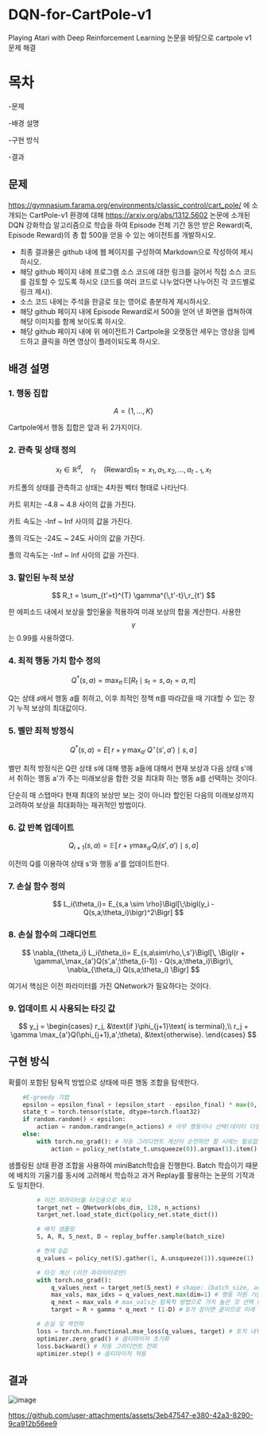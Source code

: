 # DQN-for-CartPole-v1
Playing Atari with Deep Reinforcement Learning 논문을 바탕으로 cartpole v1 문제 해결

# 목차
  -문제
  
  -배경 설명
  
  -구현 방식
  
  -결과

## 문제
https://gymnasium.farama.org/environments/classic_control/cart_pole/ 에 소개되는  CartPole-v1 환경에 대해  https://arxiv.org/abs/1312.5602 논문에 소개된  DQN 강화학습 알고리즘으로 학습을 하여
Episode 전체 기간 동안 받은 Reward(즉, Episode Reward)의 총 합 500을 얻을 수 있는 에이전트를 개발하시오.
- 최종 결과물은 github 내에 웹 페이지를 구성하여 Markdown으로 작성하여 제시하시오.
- 해당 github 페이지 내에 프로그램 소스 코드에 대한 링크를 걸어서 직접 소스 코드를 검토할 수 있도록 하시오 (코드를 여러 코드로 나누었다면 나누어진 각 코드별로 링크 제시).
- 소스 코드 내에는 주석을 한글로 또는 영어로 충분하게 제시하시오.
- 해당 github 페이지 내에 Episode Reward로서 500을 얻어 낸 화면을 캡쳐하여 해당 이미지를 함께 보이도록 하시오.
- 해당 github 페이지 내에 위 에이전트가  Cartpole을 오랫동안 세우는 영상을 임베드하고 클릭을 하면 영상이 플레이되도록 하시오.

## 배경 설명

### 1. 행동 집합
$$
A = \{1, \ldots, K\}
$$

Cartpole에서 행동 집합은 앞과 뒤 2가지이다.

### 2. 관측 및 상태 정의
$$
x_t \in \mathbb{R}^d, \quad r_t \quad\text{(Reward)}
s_t = x_1, a_1, x_2, \ldots, a_{t-1}, x_t
$$

카트폴의 상태를 관측하고 상태는 4차원 벡터 형태로 나타난다.

카트 위치는 -4.8 ~ 4.8 사이의 값을 가진다.

카트 속도는 -Inf ~ Inf 사이의 값을 가진다.

폴의 각도는 -24도 ~ 24도 사이의 값을 가진다.

폴의 각속도는 -Inf ~ Inf 사이의 값을 가진다.

### 3. 할인된 누적 보상
$$
R_t = \sum_{t'=t}^{T} \gamma^{\,t'-t}\,r_{t'}
$$

한 에피소드 내에서 보상을 할인율을 적용하여 미래 보상의 합을 계산한다.
사용한 $$\gamma$$ 는 0.99를 사용하였다.

### 4. 최적 행동 가치 함수 정의

$$
Q^*(s,a) = \max_{\pi}\,\mathbb{E}\bigl[R_t \mid s_t = s,\,a_t = a,\,\pi\bigr]
$$

Q는 상태 𝑠에서 행동 𝑎를 취하고, 이후 최적인 정책 π를 따라갔을 때 기대할 수 있는 장기 누적 보상의 최대값이다.

### 5. 벨만 최적 방정식

$$
Q^*(s,a) = E\bigl[\,r + \gamma\,\max_{a'}\,Q^\star(s',a') \mid s,a\,\bigr]
$$

벨만 최적 방정식은 Q란 상태 s에 대해 행동 a들에 대해서 현재 보상과 다음 상태 s'에서 취하는 행동 a'가 주는 미래보상을 합한 것을 최대화 하는 행동 a를 선택하는 것이다.

단순히 매 스탭마다 현재 최대의 보상만 보는 것이 아니라 할인된 다음의 미래보상까지 고려하여 보상을 최대화하는 재귀적인 방법이다.

### 6. 값 반복 업데이트

$$
Q_{i+1}(s,a) = \mathbb{E}\bigl[\,r + \gamma \max_{a'}Q_i(s',a') \mid s,a\bigr]
$$

이전의 Q를 이용하여 상태 s'와 행동 a'를 업데이트한다.

### 7. 손실 함수 정의

$$
L_i(\theta_i)= 
E_{s,a \sim \rho}\Bigl[\;\bigl(y_i - Q(s,a;\theta_i)\bigr)^2\Bigr]
$$

### 8. 손실 함수의 그래디언트

$$
\nabla_{\theta_i} L_i(\theta_i)= 
E_{s,a\sim\rho,\,s'}\Bigl[\,
   \Bigl(r + \gamma\,\max_{a'}Q(s',a';\theta_{i-1}) 
       - Q(s,a;\theta_i)\Bigr)\,
   \nabla_{\theta_i} Q(s,a;\theta_i)
\Bigr]
$$

여기서 핵심은 이전 파라미터를 가진 QNetwork가 필요하다는 것이다.

### 9. 업데이트 시 사용되는 타깃 값

$$
y_j =
\begin{cases}
  r_j,
  &\text{if }\phi_{j+1}\text{ is terminal},\\
  r_j + \gamma \max_{a'}Q(\phi_{j+1},a';\theta),
  &\text{otherwise}.
\end{cases}
$$

## 구현 방식

확률이 포함된 탐욕적 방법으로 상태에 따른 행동 조합을 탐색한다.
```python
    #E-greedy 기법
    epsilon = epsilon_final + (epsilon_start - epsilon_final) * max(0, (epsilon_decay - step) / epsilon_decay)
    state_t = torch.tensor(state, dtype=torch.float32)
    if random.random() < epsilon:
        action = random.randrange(n_actions) # 아무 행동이나 선택(데이터 다양성을 늘려 초기 학습에 도움)
    else:
        with torch.no_grad(): # 자동 그라디언트 계산이 순전파만 할 시에는 필요없으므로 미분트리를 생성하지 않는다.
            action = policy_net(state_t.unsqueeze(0)).argmax(1).item() # 네트워크를 통해 얻은 가치에서 최고 가치를 지니는 행동 선택(탐욕적)
```

샘플링된 상태 환경 조합을 사용하여 miniBatch학습을 진행한다.
Batch 학습이기 때문에 배치의 기울기를 동시에 고려해서 학습하고
과거 Replay를 활용하는 논문의 기작과도 일치한다.
```python
        # 이전 파라미터를 타깃용으로 복사
        target_net = QNetwork(obs_dim, 128, n_actions)
        target_net.load_state_dict(policy_net.state_dict())

        # 배치 샘플링
        S, A, R, S_next, D = replay_buffer.sample(batch_size)

        # 현재 Q값
        q_values = policy_net(S).gather(1, A.unsqueeze(1)).squeeze(1)

        # 타깃 계산 (이전 파라미터로만)
        with torch.no_grad():
            q_values_next = target_net(S_next) # shape: (batch_size, action_dim)
            max_vals, max_idxs = q_values_next.max(dim=1) # 행동 차원 기준 최고값 선택 0,1인데 행동은 1에
            q_next = max_vals # max_vals는 탐욕적 방법으로 가치 높은 것 선택 shape: (batch_size,)
            target = R + gamma * q_next * (1-D) # D가 참이면 끝이므로 미래 보상 고려할 필요가 없다.

        # 손실 및 역전파
        loss = torch.nn.functional.mse_loss(q_values, target) # 토치 내부에 구현되어 있는 MSE 손실함수 사용
        optimizer.zero_grad() # 옵티마이저 초기화
        loss.backward() # 자동 그라디언트 전파
        optimizer.step() # 옵티마이저 적용
```

## 결과



![image](https://github.com/user-attachments/assets/b9fb65be-31aa-4a7e-a631-48bda8ef2ca1)

https://github.com/user-attachments/assets/3eb47547-e380-42a3-8290-9ca912b56ee9

